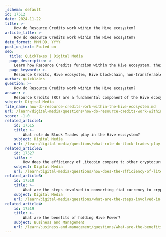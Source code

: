 ```yaml
---
_schema: default
id: 17512
date: 2024-11-22
title: >-
    How do Resource Credits work within the Hive ecosystem?
article_title: >-
    How do Resource Credits work within the Hive ecosystem?
date_format: MMM DD, YYYY
post_on_text: Posted on
seo:
  title: QuickTakes | Digital Media
  page_description: >-
    Learn how Resource Credits function within the Hive ecosystem, their impact on transactions, and their role in preventing spam while ensuring fair resource distribution among users.
  page_keywords: >-
    Resource Credits, Hive ecosystem, Hive blockchain, non-transferable credits, Hive Power, transactions, spam prevention, dynamic recharge, user engagement, fee-less system
author: QuickTakes
question: >-
    How do Resource Credits work within the Hive ecosystem?
answer: >-
    Resource Credits (RC) are a fundamental component of the Hive ecosystem, designed to facilitate transactions while preventing spam and abuse on the network. Here’s how they work:\n\n1. **Definition and Allocation**: Resource Credits are non-transferable credits assigned to each Hive account based on the amount of Hive Power (HP) the account has staked. The more HP an account holds, the more RCs it can generate. This means that users with higher stakes in the network have greater capacity to perform transactions.\n\n2. **Functionality**: Each transaction on the Hive blockchain consumes a specific amount of Resource Credits. The cost in RCs varies depending on the complexity of the transaction. For example, simple actions like posting or commenting may require fewer RCs compared to more complex operations. This system allows Hive to maintain a fee-less environment while still regulating the amount of resources each user can consume.\n\n3. **Recharge Mechanism**: Resource Credits are not permanently consumed; they regenerate over time. If a user exhausts their RCs, they can continue to transact the next day as their credits recharge at a rate of 20% per day. This ensures that active users can maintain their engagement with the platform without facing prohibitive costs.\n\n4. **Abuse Prevention**: The implementation of Resource Credits serves as a safeguard against spam attacks. Since transactions on Hive are feeless, malicious actors would need to hold significant amounts of HP to generate enough RCs for large-scale automated transactions. This mechanism effectively deters abuse and helps maintain the integrity of the network.\n\n5. **Practical Use**: For an average user engaging in typical activities—such as posting articles, playing games, or conducting transactions—having a standard amount of Hive Power is usually sufficient to cover their daily RC needs. This design allows for a seamless user experience while ensuring that the network remains efficient and free from congestion.\n\nIn summary, Resource Credits are a crucial aspect of the Hive blockchain, enabling users to transact without fees while preventing spam and ensuring fair resource allocation based on user engagement and investment in the network.
subject: Digital Media
file_name: how-do-resource-credits-work-within-the-hive-ecosystem.md
url: /learn/digital-media/questions/how-do-resource-credits-work-within-the-hive-ecosystem
score: -1.0
related_article1:
    id: 17515
    title: >-
        What role do Block Trades play in the Hive ecosystem?
    subject: Digital Media
    url: /learn/digital-media/questions/what-role-do-block-trades-play-in-the-hive-ecosystem
related_article2:
    id: 17527
    title: >-
        How does the efficiency of Litecoin compare to other cryptocurrencies for transactions?
    subject: Digital Media
    url: /learn/digital-media/questions/how-does-the-efficiency-of-litecoin-compare-to-other-cryptocurrencies-for-transactions
related_article3:
    id: 17510
    title: >-
        What are the steps involved in converting fiat currency to cryptocurrency using Coinbase?
    subject: Digital Media
    url: /learn/digital-media/questions/what-are-the-steps-involved-in-converting-fiat-currency-to-cryptocurrency-using-coinbase
related_article4:
    id: 17519
    title: >-
        What are the benefits of holding Hive Power?
    subject: Business and Management
    url: /learn/business-and-management/questions/what-are-the-benefits-of-holding-hive-power
---
```


&nbsp;